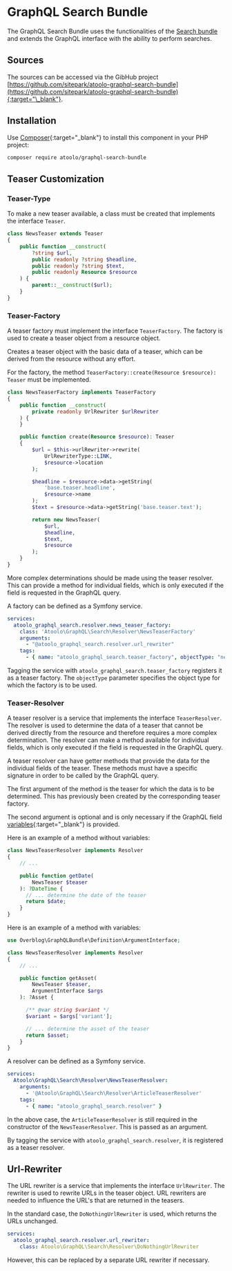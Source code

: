 # GraphQL Search Bundle

The GraphQL Search Bundle uses the functionalities of the [Search bundle](../bundles/search/index.md) and extends the GraphQL interface with the ability to perform searches.

## Sources

The sources can be accessed via the GibHub project [https://github.com/sitepark/atoolo-graphql-search-bundle](https://github.com/sitepark/atoolo-graphql-search-bundle){:target="\_blank"}.

## Installation

Use [Composer](https://getcomposer.org/){:target="\_blank"} to install this component in your PHP project:

```sh
composer require atoolo/graphql-search-bundle
```

## Teaser Customization

### Teaser-Type

To make a new teaser available, a class must be created that implements the interface `Teaser`.

```php
class NewsTeaser extends Teaser
{
    public function __construct(
        ?string $url,
        public readonly ?string $headline,
        public readonly ?string $text,
        public readonly Resource $resource
    ) {
        parent::__construct($url);
    }
}
```

### Teaser-Factory

A teaser factory must implement the interface `TeaserFactory`. The factory is used to create a teaser object from a resource object.

Creates a teaser object with the basic data of a teaser, which can be derived from the resource without any effort.

For the factory, the method `TeaserFactory::create(Resource $resource): Teaser` must be implemented.

```php
class NewsTeaserFactory implements TeaserFactory
{
    public function __construct(
        private readonly UrlRewriter $urlRewriter
    ) {
    }

    public function create(Resource $resource): Teaser
    {
        $url = $this->urlRewriter->rewrite(
            UrlRewriterType::LINK,
            $resource->location
        );

        $headline = $resource->data->getString(
            'base.teaser.headline',
            $resource->name
        );
        $text = $resource->data->getString('base.teaser.text');

        return new NewsTeaser(
            $url,
            $headline,
            $text,
            $resource
        );
    }
}
```

More complex determinations should be made using the teaser resolver. This can provide a method for individual fields, which is only executed if the field is requested in the GraphQL query.

A factory can be defined as a Symfony service.

```yaml
services:
  atoolo_graphql_search.resolver.news_teaser_factory:
    class: 'Atoolo\GraphQL\Search\Resolver\NewsTeaserFactory'
    arguments:
      - "@atoolo_graphql_search.resolver.url_rewriter"
    tags:
      - { name: "atoolo_graphql_search.teaser_factory", objectType: "news" }
```

Tagging the service with `atoolo_graphql_search.teaser_factory` registers it as a teaser factory. The `objectType` parameter specifies the object type for which the factory is to be used.

### Teaser-Resolver

A teaser resolver is a service that implements the interface `TeaserResolver`. The resolver is used to determine the data of a teaser that cannot be derived directly from the resource and therefore requires a more complex determination. The resolver can make a method available for individual fields, which is only executed if the field is requested in the GraphQL query.

A teaser resolver can have getter methods that provide the data for the individual fields of the teaser. These methods must have a specific signature in order to be called by the GraphQL query.

The first argument of the method is the teaser for which the data is to be determined. This has previously been created by the corresponding teaser factory.

The second argument is optional and is only necessary if the GraphQL field [variables](https://graphql.org/learn/queries/#variables){:target="\_blank"} is provided.

Here is an example of a method without variables:

```php
class NewsTeaserResolver implements Resolver
{
    // ...

    public function getDate(
        NewsTeaser $teaser
    ): ?DateTime {
      // ... determine the date of the teaser
      return $date;
    }
}
```

Here is an example of a method with variables:

```php
use Overblog\GraphQLBundle\Definition\ArgumentInterface;

class NewsTeaserResolver implements Resolver
{
    // ...

    public function getAsset(
        NewsTeaser $teaser,
        ArgumentInterface $args
    ): ?Asset {

      /** @var string $variant */
      $variant = $args['variant'];

      // ... determine the asset of the teaser
      return $asset;
    }
}
```

A resolver can be defined as a Symfony service.

```yaml
services:
  Atoolo\GraphQL\Search\Resolver\NewsTeaserResolver:
    arguments:
      - '@Atoolo\GraphQL\Search\Resolver\ArticleTeaserResolver'
    tags:
      - { name: "atoolo_graphql_search.resolver" }
```

In the above case, the `ArticleTeaserResolver` is still required in the constructor of the `NewsTeaserResolver`. This is passed as an argument.

By tagging the service with `atoolo_graphql_search.resolver`, it is registered as a teaser resolver.

## Url-Rewriter

The URL rewriter is a service that implements the interface `UrlRewriter`. The rewriter is used to rewrite URLs in the teaser object. URL rewriters are needed to influence the URL's that are returned in the teasers.

In the standard case, the `DoNothingUrlRewriter` is used, which returns the URLs unchanged.

```yaml
services:
  atoolo_graphql_search.resolver.url_rewriter:
    class: Atoolo\GraphQL\Search\Resolver\DoNothingUrlRewriter
```

However, this can be replaced by a separate URL rewriter if necessary.
